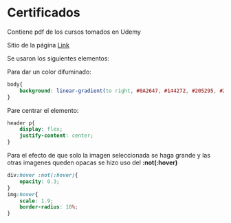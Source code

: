 # Certificados
Contiene pdf de los cursos tomados en Udemy

Sitio de la página [Link](https://hydr0bius.github.io/Certificados/)

Se usaron los siguientes elementos:

Para dar un color difuminado:
```CSS
body{
    background: linear-gradient(to right, #0A2647, #144272, #205295, #2C74B3);
}
```
Pare centrar el elemento:

```CSS
header p{
    display: flex;
    justify-content: center;
}
```
Para el efecto de que solo la imagen seleccionada se haga grande y las otras imagenes queden opacas se hizo uso del **:not(:hover)**

```CSS
div:hover :not(:hover){
    opacity: 0.3;
}
img:hover{
    scale: 1.9;
    border-radius: 10%;
}
```
